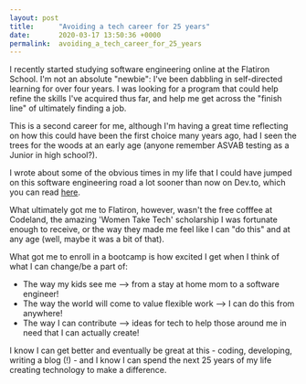 ```yaml
---
layout: post
title:      "Avoiding a tech career for 25 years"
date:       2020-03-17 13:50:36 +0000
permalink:  avoiding_a_tech_career_for_25_years
---
```



I recently started studying software engineering online at the Flatiron School. I'm not an absolute "newbie": I've been dabbling in self-directed learning for over four years. I was looking for a program that could help refine the skills I've acquired thus far, and help me get across the "finish line" of ultimately finding a job.  

This is a second career for me, although I'm having a great time reflecting on how this could have been the first choice many years ago, had I seen the trees for the woods at an early age (anyone remember ASVAB testing as a Junior in high school?).  

I wrote about some of the obvious times in my life that I could have jumped on this software engineering road a lot sooner than now on Dev.to, which you can read [here](http://dev.to/sparsell/nevertheless-sonja-somehow-managed-to-keep-showing-up-4j6i).

What ultimately got me to Flatiron, however, wasn't the free cofffee at Codeland, the amazing 'Women Take Tech' scholarship I was fortunate enough to receive, or the way they made me feel like I can "do this" and at any age (well, maybe it was a bit of that).

What got me to enroll in a bootcamp is how excited I get when I think of what I can change/be a part of: 

* The way my kids see me --> from a stay at home mom to a software engineer!
* The way the world will come to value flexible work --> I can do this from anywhere!
* The way I can contribute --> ideas for tech to help those around me in need that I can actually create!

I know I can get better and eventually be great at this - coding, developing, writing a blog (!) - and I know I can spend the next 25 years of my life creating technology to make a difference.  


